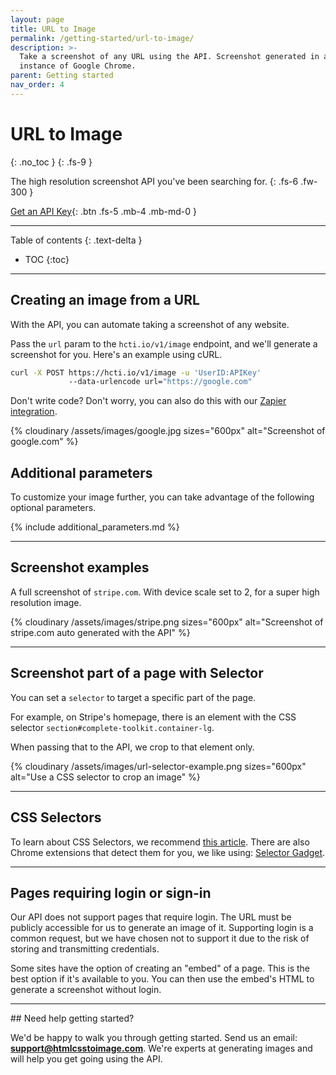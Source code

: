 ```yaml
---
layout: page
title: URL to Image
permalink: /getting-started/url-to-image/
description: >-
  Take a screenshot of any URL using the API. Screenshot generated in a real
  instance of Google Chrome.
parent: Getting started
nav_order: 4
---
```

# URL to Image
{: .no_toc }
{: .fs-9 }

The high resolution screenshot API you've been searching for.
{: .fs-6 .fw-300 }

[Get an API Key](https://htmlcsstoimage.com){: .btn .fs-5 .mb-4 .mb-md-0 }

<hr>

Table of contents
{: .text-delta }
- TOC
{:toc}

<hr>

## Creating an image from a URL

With the API, you can automate taking a screenshot of any website.

Pass the `url` param to the `hcti.io/v1/image` endpoint, and we'll generate a screenshot for you. Here's an example using cURL.

```bash
curl -X POST https://hcti.io/v1/image -u 'UserID:APIKey' 
             --data-urlencode url="https://google.com"
```

Don't write code? Don't worry, you can also do this with our [Zapier integration](https://docs.htmlcsstoimage.com/integrations/zapier/).

{% cloudinary /assets/images/google.jpg sizes="600px" alt="Screenshot of google.com" %}

## Additional parameters

To customize your image further, you can take advantage of the following optional parameters.

{% include additional_parameters.md %}

<hr>

## Screenshot examples

A full screenshot of `stripe.com`. With device scale set to 2, for a super high resolution image.

{% cloudinary /assets/images/stripe.png sizes="600px" alt="Screenshot of stripe.com auto generated with the API" %}

<hr>

## Screenshot part of a page with Selector

You can set a `selector` to target a specific part of the page. 

For example, on Stripe's homepage, there is an element with the CSS selector `section#complete-toolkit.container-lg`.

When passing that to the API, we crop to that element only.

{% cloudinary /assets/images/url-selector-example.png sizes="600px" alt="Use a CSS selector to crop an image" %}

<hr>

## CSS Selectors

To learn about CSS Selectors, we recommend [this article](https://www.w3schools.com/cssref/css_selectors.asp). There are also Chrome extensions that detect them for you, we like using: [Selector Gadget](https://chrome.google.com/webstore/detail/selectorgadget/mhjhnkcfbdhnjickkkdbjoemdmbfginb?hl=en).

<hr>

## Pages requiring login or sign-in

Our API does not support pages that require login. The URL must be publicly accessible for us to generate an image of it.
Supporting login is a common request, but we have chosen not to support it due to the risk of storing and transmitting credentials.

Some sites have the option of creating an "embed" of a page. This is the best option if it's available to you. You can then use the embed's HTML to generate a screenshot without login.

<hr>
## Need help getting started?

We'd be happy to walk you through getting started. Send us an email: **support@htmlcsstoimage.com**. We're experts at generating images and will help you get going using the API.
